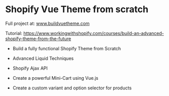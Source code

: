 # Shopify Vue Theme from scratch

Full project at: www.buildvuetheme.com

Tutorial: https://www.workingwithshopify.com/courses/build-an-advanced-shopify-theme-from-the-future


- Build a fully functional Shopify Theme from Scratch

- Advanced Liquid Techniques

- Shopify Ajax API

- Create a powerful Mini-Cart using Vue.js

- Create a custom variant and option selector for products

